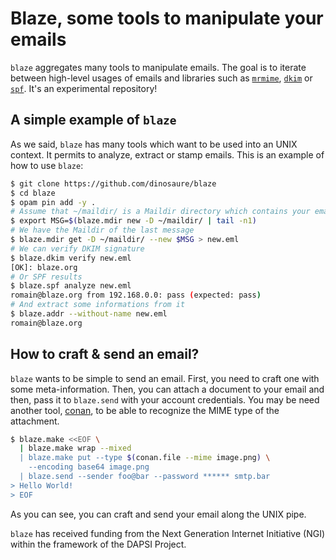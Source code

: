 # Blaze, some tools to manipulate your emails

`blaze` aggregates many tools to manipulate emails. The goal is to iterate
between high-level usages of emails and libraries such as [`mrmime`][mrmime],
[`dkim`][dkim] or [`spf`][spf]. It's an experimental repository!

## A simple example of `blaze`

As we said, `blaze` has many tools which want to be used into an UNIX context.
It permits to analyze, extract or stamp emails. This is an example of how to
use `blaze`:
```sh
$ git clone https://github.com/dinosaure/blaze
$ cd blaze
$ opam pin add -y .
# Assume that ~/maildir/ is a Maildir directory which contains your emails
$ export MSG=$(blaze.mdir new -D ~/maildir/ | tail -n1)
# We have the Maildir of the last message
$ blaze.mdir get -D ~/maildir/ --new $MSG > new.eml
# We can verify DKIM signature
$ blaze.dkim verify new.eml
[OK]: blaze.org
# Or SPF results
$ blaze.spf analyze new.eml
romain@blaze.org from 192.168.0.0: pass (expected: pass)
# And extract some informations from it
$ blaze.addr --without-name new.eml
romain@blaze.org
```

## How to craft & send an email?

`blaze` wants to be simple to send an email. First, you need to craft
one with some meta-information. Then, you can attach a document to your
email and then, pass it to `blaze.send` with your account credentials. You
may be need another tool, [conan][conan], to be able to recognize the MIME
type of the attachment.
```sh
$ blaze.make <<EOF \
  | blaze.make wrap --mixed
  | blaze.make put --type $(conan.file --mime image.png) \
    --encoding base64 image.png
  | blaze.send --sender foo@bar --password ****** smtp.bar
> Hello World!
> EOF
```

As you can see, you can craft and send your email along the UNIX pipe.

`blaze` has received funding from the Next Generation Internet Initiative
(NGI) within the framework of the DAPSI Project.

[mrmime]: https://github.com/mirage/mrmime
[dkim]: https://github.com/dinosaure/ocaml-dkim
[spf]: https://github.com/dinosaure/uspf
[conan]: https://github.com/mirage/conan
